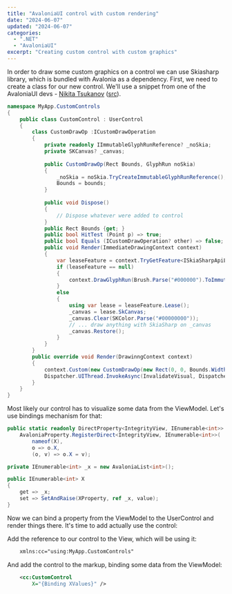 ```yaml
---
title: "AvaloniaUI control with custom rendering"
date: "2024-06-07"
updated: "2024-06-07"
categories:
  - ".NET"
  - "AvaloniaUI"
excerpt: "Creating custom control with custom graphics"
---
```


In order to draw some custom graphics on a control we can use Skiasharp library, which is bundled with Avalonia as a dependency. First, we need to create a class for our new control. We'll use a snippet from one of the AvaloniaUI devs - [Nikita Tsukanov](https://github.com/kekekeks) ([src](https://github.com/AvaloniaUI/Avalonia/blob/master/samples/RenderDemo/Pages/CustomSkiaPage.cs)).

```csharp
namespace MyApp.CustomControls
{
	public class CustomControl : UserControl
	{
		class CustomDrawOp :ICustomDrawOperation
		{
			private readonly IImmutableGlyphRunReference? _noSkia;
      		private SKCanvas? _canvas;
      
			public CustomDrawOp(Rect Bounds, GlyphRun noSkia)
			{
				_noSkia = noSkia.TryCreateImmutableGlyphRunReference();
				Bounds = bounds;
			}
			
			public void Dispose()
			{
				// Dispose whatever were added to control
			}
			public Rect Bounds {get; }
			public bool HitTest (Point p) => true;
			public bool Equals (ICustomDrawOperation? other) => false;
			public void Render(ImmediateDrawingContext context)
			{
				var leaseFeature = context.TryGetFeature<ISkiaSharpApiLeaseFeature>();
				if (leaseFeature == null)
				{
					context.DrawGlyphRun(Brush.Parse("#000000").ToImmutable(), _noSkia!);
				}
				else
				{
					using var lease = leaseFeature.Lease();
					_canvas = lease.SkCanvas;
					_canvas.Clear(SKColor.Parse("#00000000"));
					// ... draw anything with SkiaSharp on _canvas
					_canvas.Restore();
				}
			}
		}
		public override void Render(DrawinngContext context)
		{
			context.Custom(new CustomDrawOp(new Rect(0, 0, Bounds.Width, Bounds.Height), _noSkia);
			Dispatcher.UIThread.InvokeAsync(InvalidateVisual, DispatcherPriority.Background);
		}
	}
}
```

Most likely our control has to visualize some data from the ViewModel. Let's use bindings mechanism for that:

```csharp
public static readonly DirectProperty<IntegrityView, IEnumerable<int>> XProperty =
    AvaloniaProperty.RegisterDirect<IntegrityView, IEnumerable<int>>(
        nameof(X),
        o => o.X,
        (o, v) => o.X = v);

private IEnumerable<int> _x = new AvaloniaList<int>();

public IEnumerable<int> X
{
    get => _x;
    set => SetAndRaise(XProperty, ref _x, value);
}
```

Now we can bind a property from the ViewModel to the UserControl and render things there. It's time to add actually use the control:

Add the reference to our control to the View, which will be using it:

```xml
    xmlns:cc="using:MyApp.CustomControls"
```

And add the control to the markup, binding some data from the ViewModel:

```xml
	<cc:CustomControl
		X="{Binding XValues}" />
```